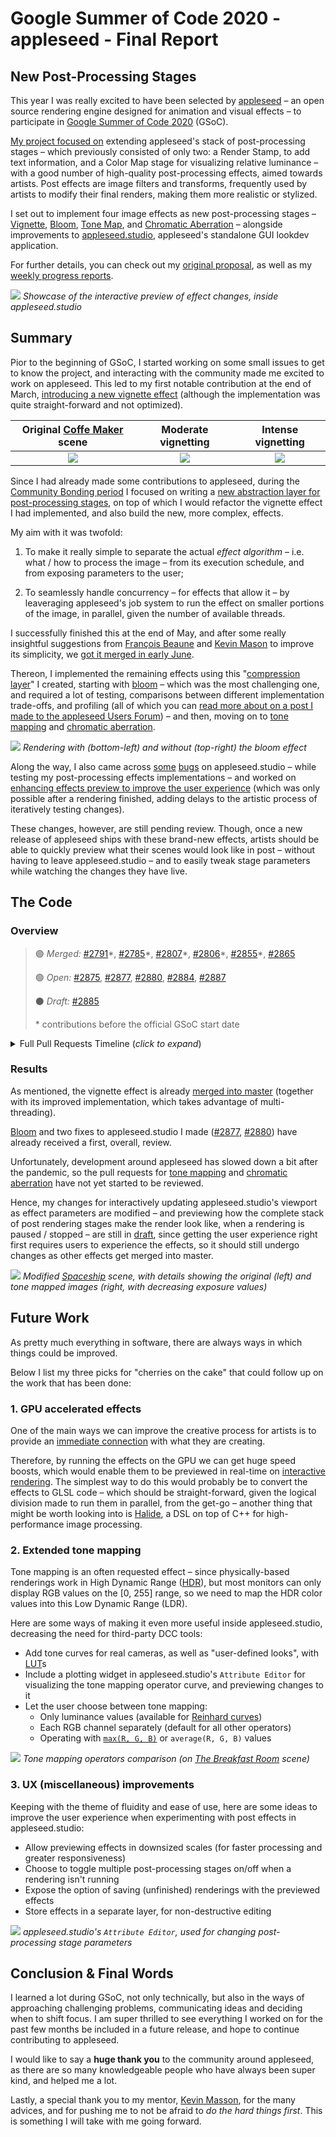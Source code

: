 # Google Summer of Code 2020 - appleseed - Final Report

## New Post-Processing Stages
This year I was really excited to have been selected by [appleseed](https://appleseedhq.net/) – an open source rendering engine designed for animation and visual effects – to participate in [Google Summer of Code 2020](https://summerofcode.withgoogle.com/projects/#5361208732942336) (GSoC).

[My project focused on](https://github.com/laurelkeys/gsoc-2020/blob/master/gsoc-proposal.md#synopsis) extending appleseed's stack of post-processing stages – which previously consisted of only two: a Render Stamp, to add text information, and a Color Map stage for visualizing relative luminance – with a good number of high-quality post-processing effects, aimed towards artists. Post effects are image filters and transforms, frequently used by artists to modify their final renders, making them more realistic or stylized.

I set out to implement four image effects as new post-processing stages – [Vignette](https://en.wikipedia.org/wiki/Vignetting), [Bloom](https://en.wikipedia.org/wiki/Bloom_(shader_effect)), [Tone Map](https://en.wikipedia.org/wiki/Tone_mapping), and [Chromatic Aberration](https://en.wikipedia.org/wiki/Chromatic_aberration) – alongside improvements to [appleseed.studio](https://appleseedhq.net/docs/appleseed.studio.html), appleseed's standalone GUI lookdev application.

For further details, you can check out my [original proposal](gsoc-proposal.md), as well as my [weekly progress reports](gsoc-weekly.md).

![](misc/images/finalreport/studio%20interactive%20preview%20demo.gif)
*Showcase of the interactive preview of effect changes, inside appleseed.studio*

## Summary
Pior to the beginning of GSoC, I started working on some small issues to get to know the project, and interacting with the community made me excited to work on appleseed. This led to my first notable contribution at the end of March, [introducing a new vignette effect](https://github.com/appleseedhq/appleseed/pull/2807) (although the implementation was quite straight-forward and not optimized).

| Original [Coffe Maker](https://benedikt-bitterli.me/resources/) scene | Moderate vignetting | Intense vignetting |
| :---: | :---: | :---: |
| ![](misc/images/finalreport/vignette%20(none)%20-%20coffee.png) | ![](misc/images/finalreport/vignette%20(moderate)%20-%20coffee.png) | ![](misc/images/finalreport/vignette%20(intense)%20-%20coffee.png) |

Since I had already made some contributions to appleseed, during the [Community Bonding period](https://google.github.io/gsocguides/student/how-gsoc-works) I focused on writing a [new abstraction layer for post-processing stages](https://github.com/appleseedhq/appleseed/pull/2865), on top of which I would refactor the vignette effect I had implemented, and also build the new, more complex, effects.

My aim with it was twofold:

1. To make it really simple to separate the actual *effect algorithm* – i.e. what / how to process the image – from its execution schedule, and from exposing parameters to the user;

2. To seamlessly handle concurrency – for effects that allow it – by leaveraging appleseed's job system to run the effect on smaller portions of the image, in parallel, given the number of available threads.

I successfully finished this at the end of May, and after some really insightful suggestions from [François Beaune](https://github.com/dictoon) and [Kevin Mason](https://github.com/oktomus) to improve its simplicity, we [got it merged in early June](https://github.com/appleseedhq/appleseed/pull/2865).

Thereon, I implemented the remaining effects using this "[compression layer](https://caseymuratori.com/blog_0015)" I created, starting with [bloom](https://github.com/appleseedhq/appleseed/pull/2875) – which was the most challenging one, and required a lot of testing, comparisons between different implementation trade-offs, and profiling (all of which you can [read more about on a post I made to the appleseed Users Forum](https://forum.appleseedhq.net/t/bloom-as-a-new-post-processing-effect/1027)) – and then, moving on to [tone mapping](https://github.com/appleseedhq/appleseed/pull/2884) and [chromatic aberration](https://github.com/appleseedhq/appleseed/pull/2887).

![](misc/images/finalreport/bloom%20-%20as%20sphere.png)
*Rendering with (bottom-left) and without (top-right) the bloom effect*

Along the way, I also came across [some](https://github.com/appleseedhq/appleseed/pull/2877) [bugs](https://github.com/appleseedhq/appleseed/pull/2880) on appleseed.studio – while testing my post-processing effects implementations – and worked on [enhancing effects preview to improve the user experience](https://github.com/appleseedhq/appleseed/pull/2885) (which was only possible after a rendering finished, adding delays to the artistic process of iteratively testing changes).

These changes, however, are still pending review. Though, once a new release of appleseed ships with these brand-new effects, artists should be able to quickly preview what their scenes would look like in post – without having to leave appleseed.studio – and to easily tweak stage parameters while watching the changes they have live.

## The Code

### Overview

> 🟣 *Merged:* [#2791](https://github.com/appleseedhq/appleseed/pull/2791)\*, [#2785](https://github.com/appleseedhq/appleseed/pull/2785)\*, [#2807](https://github.com/appleseedhq/appleseed/pull/2807)\*, [#2806](https://github.com/appleseedhq/appleseed/pull/2806)\*, [#2855](https://github.com/appleseedhq/appleseed/pull/2855)\*, [#2865](https://github.com/appleseedhq/appleseed/pull/2865)
>
> 🟢 *Open:* [#2875](https://github.com/appleseedhq/appleseed/pull/2875), [#2877](https://github.com/appleseedhq/appleseed/pull/2877), [#2880](https://github.com/appleseedhq/appleseed/pull/2880), [#2884](https://github.com/appleseedhq/appleseed/pull/2884), [#2887](https://github.com/appleseedhq/appleseed/pull/2887)
>
> ⚫ *Draft:* [#2885](https://github.com/appleseedhq/appleseed/pull/2885)
>
> \* contributions before the official GSoC start date

<details>
<summary>Full Pull Requests Timeline (<i>click to expand</i>)</summary>
<ul>
    <li>March*</li>
    <ul>
        <li>[🟣 <a href="https://github.com/appleseedhq/appleseed/pull/2791">#2791</a>] Add Google AI's Turbo rainbow colormap</li>
        <li>[🟣 <a href="https://github.com/appleseedhq/appleseed/pull/2785">#2785</a>] Tile highlights are now colored</li>
        <li>[🟣 <a href="https://github.com/appleseedhq/appleseed/pull/2807">#2807</a>] Add Vignette post-processing stage</li>
        <li>[🟣 <a href="https://github.com/appleseedhq/appleseed/pull/2806">#2806</a>] Ignore incandescence color in black-body mode</li>
    </ul>
    <li>April*</li>
    <ul>
        <li>[🟣 <a href="https://github.com/appleseedhq/appleseed/pull/2855">#2855</a>] Fix double slider regression</li>
    </ul>
    <li>June</li>
    <ul>
        <li>[🟣 <a href="https://github.com/appleseedhq/appleseed/pull/2865">#2865</a>] Refactor the vignette post-processing stage</li>
        <li>[🟢 <a href="https://github.com/appleseedhq/appleseed/pull/2875">#2875</a>] Add Bloom post-processing stage</li>
        <li>[🟢 <a href="https://github.com/appleseedhq/appleseed/pull/2877">#2877</a>] Fix Shift+F5 causing False Colors to be applied twice</li>
    </ul>
    <li>July</li>
    <ul>
        <li>[🟢 <a href="https://github.com/appleseedhq/appleseed/pull/2880">#2880</a>] Fix false colors not being applied to all tiles on a final render</li>
        <li>[🟢 <a href="https://github.com/appleseedhq/appleseed/pull/2884">#2884</a>] Add Tone Map post-processing stage</li>
    </ul>
    <li>August</li>
    <ul>
        <li>[⚫ <a href="https://github.com/appleseedhq/appleseed/pull/2885">#2885</a>] Preview post-processing stage changes in appleseed.studio</li>
        <li>[🟢 <a href="https://github.com/appleseedhq/appleseed/pull/2887">#2887</a>] Add Chromatic Aberration post-processing stage</li>
    </ul>
</ul>
</details>

### Results

As mentioned, the vignette effect is already [merged into master](https://github.com/appleseedhq/appleseed/commit/229d8ea9d40147eddadf8bc60e604ab5b54743c2) (together with its improved implementation, which takes advantage of multi-threading).

[Bloom](https://github.com/appleseedhq/appleseed/pull/2875) and two fixes to appleseed.studio I made ([#2877](https://github.com/appleseedhq/appleseed/pull/2877), [#2880](https://github.com/appleseedhq/appleseed/pull/2880)) have already received a first, overall, review.

Unfortunately, development around appleseed has slowed down a bit after the pandemic, so the pull requests for [tone mapping](https://github.com/appleseedhq/appleseed/pull/2884) and [chromatic aberration](https://github.com/appleseedhq/appleseed/pull/2887) have not yet started to be reviewed.

Hence, my changes for interactively updating appleseed.studio's viewport as effect parameters are modified – and previewing how the complete stack of post rendering stages make the render look like, when a rendering is paused / stopped – are still in [draft](https://github.com/appleseedhq/appleseed/pull/2885), since getting the user experience right first requires users to experience the effects, so it should still undergo changes as other effects get merged into master.

![](misc/images/finalreport/tone%20map%20-%20starship%20(shrinked).png)
*Modified [Spaceship](https://benedikt-bitterli.me/resources/) scene, with details showing the original (left) and tone mapped images (right, with decreasing exposure values)*

## Future Work

As pretty much everything in software, there are always ways in which things could be improved.

Below I list my three picks for "cherries on the cake" that could follow up on the work that has been done:

### 1. GPU accelerated effects
One of the main ways we can improve the creative process for artists is to provide an [immediate connection](https://www.youtube.com/watch?v=EGqwXt90ZqA&feature=youtu.be&t=105) with what they are creating.

Therefore, by running the effects on the GPU we can get huge speed boosts, which would enable them to be previewed in real-time on [interactive rendering](https://vimeo.com/127622613). The simplest way to do this would probably be to convert the effects to GLSL code – which should be straight-forward, given the logical division made to run them in parallel, from the get-go – another thing that might be worth looking into is [Halide](https://halide-lang.org/), a DSL on top of C++ for high-performance image processing.

### 2. Extended tone mapping
Tone mapping is an often requested effect – since physically-based renderings work in High Dynamic Range ([HDR](https://en.wikipedia.org/wiki/High-dynamic-range_imaging)), but most monitors can only display RGB values on the [0, 255] range, so we need to map the HDR color values into this Low Dynamic Range (LDR).

Here are some ways of making it even more useful inside appleseed.studio, decreasing the need for third-party DCC tools:
* Add tone curves for real cameras, as well as "user-defined looks", with [LUT](https://www.studiobinder.com/blog/what-is-lut/)s
* Include a plotting widget in appleseed.studio's `Attribute Editor` for visualizing the tone mapping operator curve, and previewing changes to it
* Let the user choose between tone mapping:
  * Only luminance values (available for [Reinhard curves](https://www.cs.utah.edu/~reinhard/cdrom/tonemap.pdf))
  * Each RGB channel separately (default for all other operators)
  * Operating with [`max(R, G, B)`](https://gpuopen.com/learn/optimized-reversible-tonemapper-for-resolve/) or `average(R, G, B)` values

![](misc/images/finalreport/tone%20map%20-%20comparison.gif)
*Tone mapping operators comparison (on [The Breakfast Room](https://benedikt-bitterli.me/resources/) scene)*

### 3. UX (miscellaneous) improvements
Keeping with the theme of fluidity and ease of use, here are some ideas to improve the user experience when experimenting with post effects in appleseed.studio:
* Allow previewing effects in downsized scales (for faster processing and greater responsiveness)
* Choose to toggle multiple post-processing stages on/off when a rendering isn't running
* Expose the option of saving (unfinished) renderings with the previewed effects
* Store effects in a separate layer, for non-destructive editing

![](misc/images/finalreport/studio%20ui%20(shrinked).png)
*appleseed.studio's `Attribute Editor`, used for changing post-processing stage parameters*

## Conclusion & Final Words

I learned a lot during GSoC, not only technically, but also in the ways of approaching challenging problems, communicating ideas and deciding when to shift focus. I am super thrilled to see everything I worked on for the past few months be included in a future release, and hope to continue contributing to appleseed.

I would like to say a **huge thank you** to the community around appleseed, as there are so many knowledgeable people who have always been super kind, and helped me a lot.

Lastly, a special thank you to my mentor, [Kevin Masson](https://github.com/oktomus), for the many advices, and for pushing me to not be afraid to *do the hard things first*. This is something I will take with me going forward.

